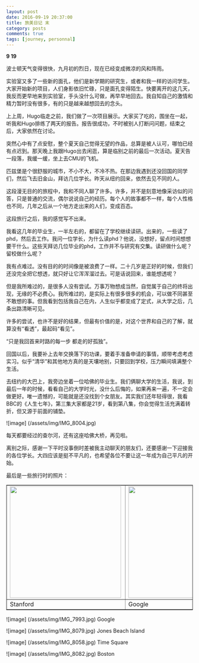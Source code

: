 ```yaml
---
layout: post
date: 2016-09-19 20:37:00 
title: 旅美日记 末
category: posts
comments: true
tags: [journey, personnal]
---
```


<strong>9 19</strong>

波士顿天气变得很快，九月初的烈日，现在已经变成微凉的风和阵雨。

实验室又多了一些新的面孔，他们是新学期的研究生，或者和我一样的访问学生。大家开始新的项目，人们身影依旧忙碌，只是面孔变得陌生。快要离开的这几天，我反而更早地来到实验室，手头没什么可做，再早早地回去。我自知自己的激情和精力暂时没有很多，有的只是越来越想回去的念头。

上上周，Hugo临走之前，我们做了一次项目展示。大家买了吃的，围坐在一起，听我和Hugo排练了两天的报告。报告很成功，不时被别人打断问问题，结束之后，大家依然在讨论。

突然心中有了点安慰，整个夏天自己觉得无望的作品，总算是被人认可，哪怕已经有点迟到。那天晚上我跟Hugo出去闲逛，算是临别之前的最后一次活动。夏天告一段落，我缓一缓，坐上去CMU的飞机。

匹兹堡是个很舒服的城市，不小不大，不冷不热。在那边我遇到还没回国的同学们，然后飞去旧金山，拜访几位学长。昨天从纽约回来，依然去见不同的人。

这段漫无目的的旅程中，我和不同人聊了许多。许多，并不是刻意地像采访似的问答，只是普通的交流，偶尔说说自己的经历。每个人的故事都不一样，每个人性格也不同，几年之后从一个地方走出来的人们，变成百态。

这段旅行之后，我的感觉写不出来。

我看这几年的毕业生，一半左右的，都留在了学校继续读研。出来的，一些读了phd，然后去工作。我问一位学长，为什么读phd？他说，没想好，留点时间想想要干什么。这些天拜访几位毕业的phd，工作并不与研究有交集。读研做什么呢？留校做什么呢？

我有点难过。没有目的的时间像是被浪费了一样。二十几岁是正好的时候，但我们还没完全把它想透，就只好让它浑浑溜过去。可是话说回来，谁能想透呢？

但是我所难过的，是很多人没有尝试。万事万物想成当然，自觉属于自己的终将出现，无缘的不必费心。我所难过的，是实际上有很多很多的机会，可以做不同甚至不敢想的事。但我看到包括我自己在内，人生似乎都变成了定式，从大学之后，几条出路清晰可见。

许多的尝试，也许不是好的结果，但最有价值的是，对这个世界和自己的了解，就算没有“看透”，最起码“看见”。

“只是我回首来时路的每一步  都走的好孤独”。

回国以后，我要补上去年交换落下的功课，要着手准备申请的事情，顺带考虑考虑实习。似乎“清华”和其他地方真的是天壤地别，只要回到学校，压力瞬间填满整个生活。

去纽约的大巴上，我旁边坐着一位哈佛的毕业生。我们俩聊大学的生活，我说，到最后一年的时候，看看自己的大学时光，没什么后悔的，如果再来一遍，不一定会做更好。唯一遗憾的，可能就是还没找到个女朋友。其实我们还年轻得很，我看BBC的《人生七年》，第三集大家都是21岁，看到第八集，你会觉得生活充满着转折，但又源于前面的铺垫。


![image]
(/assets/img/IMG_8004.jpg)

每天都要经过的查尔河，还有这座哈佛大桥，再见啦。

离别之际，感谢一下平时没事倒时差被我主动聊天的朋友们，还要感谢一下迎接我的各位学长。大四应该是挺不平凡的，也希望各位不要让这一年成为自己平凡的开始。

最后是一些旅行时的照片：
<table border="1" cellspacing="0" cellpadding="0" style="margin-left:auto;margin-right:auto;text-align:left">
<tr>
<td><img src="http://drustz.com/assets/img/IMG_7931.jpg" align="left" width="300"/></td>
<td><img src="http://drustz.com/assets/img/IMG_7967.jpg" width="300"/>
</tr>
<tr>
<td>Stanford</td>
<td>Google</td>
</tr>
</table>

![image]
(/assets/img/IMG_7993.jpg)
Google

![image]
(/assets/img/IMG_8079.jpg)
Jones Beach Island

![image]
(/assets/img/IMG_8058.jpg)
Time Square

![image]
(/assets/img/IMG_8082.jpg)
Boston